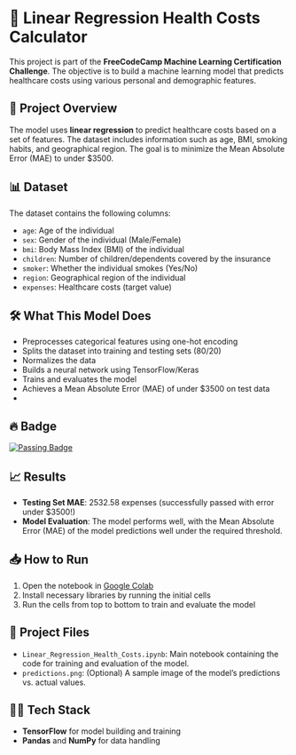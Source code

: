 # 🏥 Linear Regression Health Costs Calculator

This project is part of the **FreeCodeCamp Machine Learning Certification Challenge**. The objective is to build a machine learning model that predicts healthcare costs using various personal and demographic features.

## 🚀 Project Overview

The model uses **linear regression** to predict healthcare costs based on a set of features. The dataset includes information such as age, BMI, smoking habits, and geographical region. The goal is to minimize the Mean Absolute Error (MAE) to under $3500.

## 📊 Dataset

The dataset contains the following columns:

- `age`: Age of the individual
- `sex`: Gender of the individual (Male/Female)
- `bmi`: Body Mass Index (BMI) of the individual
- `children`: Number of children/dependents covered by the insurance
- `smoker`: Whether the individual smokes (Yes/No)
- `region`: Geographical region of the individual
- `expenses`: Healthcare costs (target value)

## 🛠️ What This Model Does
- Preprocesses categorical features using one-hot encoding
- Splits the dataset into training and testing sets (80/20)
- Normalizes the data
- Builds a neural network using TensorFlow/Keras
- Trains and evaluates the model
- Achieves a Mean Absolute Error (MAE) of under $3500 on test data
- 
## 🔥 Badge

[![Passing Badge](https://img.shields.io/badge/Passed%20Challenge-✅%20%243500%20-%2336c541)](https://github.com/your-username/health-costs-regression)

## 📈 Results

- **Testing Set MAE**: 2532.58 expenses (successfully passed with error under $3500!)
- **Model Evaluation**: The model performs well, with the Mean Absolute Error (MAE) of the model predictions well under the required threshold.

## 📥 How to Run

1. Open the notebook in [Google Colab]([https://colab.research.google.com](https://colab.research.google.com/drive/1VkdWVsF-knTtrBV-bHw3XdoR1qM1FMVt?usp=sharing))
2. Install necessary libraries by running the initial cells
3. Run the cells from top to bottom to train and evaluate the model

## 📂 Project Files

- `Linear_Regression_Health_Costs.ipynb`: Main notebook containing the code for training and evaluation of the model.
- `predictions.png`: (Optional) A sample image of the model’s predictions vs. actual values.

## 👨‍💻 Tech Stack

- **TensorFlow** for model building and training
- **Pandas** and **NumPy** for data handling
